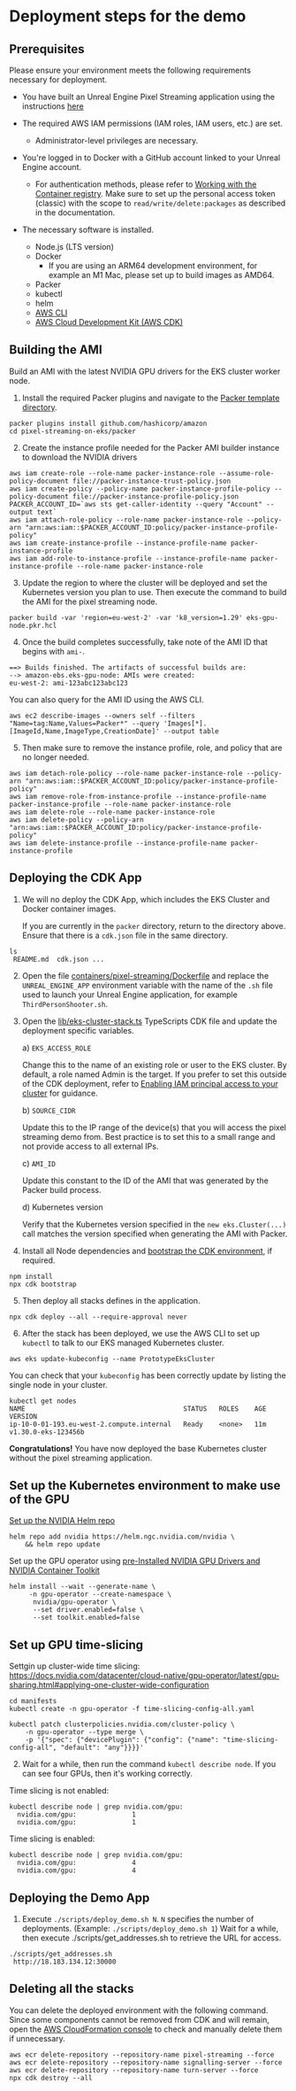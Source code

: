 # Deployment steps for the demo

## Prerequisites
Please ensure your environment meets the following requirements necessary for deployment.

- You have built an Unreal Engine Pixel Streaming application using the instructions [here](./UNREAL_ENGINE_EN.md)
- The required AWS IAM permissions (IAM roles, IAM users, etc.) are set.
    - Administrator-level privileges are necessary.
- You're logged in to Docker with a GitHub account linked to your Unreal Engine account.
    - For authentication methods, please refer to  [Working with the Container registry](https://docs.github.com/en/packages/working-with-a-github-packages-registry/working-with-the-container-registry#container-registry%E3%81%A7%E3%81%AE%E8%AA%8D%E8%A8%BC). Make sure to set up the personal access token (classic) with the scope to `read/write/delete:packages` as described in the documentation.

- The necessary software is installed.
    - Node.js (LTS version)
    - Docker
        - If you are using an ARM64 development environment, for example an M1 Mac, please set up to build images as AMD64.
    - Packer
    - kubectl
    - helm
    - [AWS CLI](https://docs.aws.amazon.com/cli/latest/userguide/getting-started-install.html)
    - [AWS Cloud Development Kit (AWS CDK)](https://docs.aws.amazon.com/cdk/v2/guide/getting_started.html#getting_started_install)


## Building the AMI

Build an AMI with the latest NVIDIA GPU drivers for the EKS cluster worker node.

1. Install the required Packer plugins and navigate to the [Packer template directory](../packer/).

```console
packer plugins install github.com/hashicorp/amazon
cd pixel-streaming-on-eks/packer
```

2. Create the instance profile needed for the Packer AMI builder instance to download the NVIDIA drivers

```console
aws iam create-role --role-name packer-instance-role --assume-role-policy-document file://packer-instance-trust-policy.json
aws iam create-policy --policy-name packer-instance-profile-policy --policy-document file://packer-instance-profile-policy.json
PACKER_ACCOUNT_ID=`aws sts get-caller-identity --query "Account" --output text`
aws iam attach-role-policy --role-name packer-instance-role --policy-arn "arn:aws:iam::$PACKER_ACCOUNT_ID:policy/packer-instance-profile-policy"
aws iam create-instance-profile --instance-profile-name packer-instance-profile
aws iam add-role-to-instance-profile --instance-profile-name packer-instance-profile --role-name packer-instance-role
```

3. Update the region to where the cluster will be deployed and set the Kubernetes version you plan to use. Then execute the command to build the AMI for the pixel streaming node.

```console
packer build -var 'region=eu-west-2' -var 'k8_version=1.29' eks-gpu-node.pkr.hcl
```

4. Once the build completes successfully, take note of the AMI ID that begins with `ami-`. 

```console
==> Builds finished. The artifacts of successful builds are:
--> amazon-ebs.eks-gpu-node: AMIs were created:
eu-west-2: ami-123abc123abc123
```

You can also query for the AMI ID using the AWS CLI.

```console
aws ec2 describe-images --owners self --filters "Name=tag:Name,Values=Packer*" --query 'Images[*].[ImageId,Name,ImageType,CreationDate]' --output table
```

5. Then make sure to remove the instance profile, role, and policy that are no longer needed.

```console
aws iam detach-role-policy --role-name packer-instance-role --policy-arn "arn:aws:iam::$PACKER_ACCOUNT_ID:policy/packer-instance-profile-policy"
aws iam remove-role-from-instance-profile --instance-profile-name packer-instance-profile --role-name packer-instance-role
aws iam delete-role --role-name packer-instance-role
aws iam delete-policy --policy-arn "arn:aws:iam::$PACKER_ACCOUNT_ID:policy/packer-instance-profile-policy"
aws iam delete-instance-profile --instance-profile-name packer-instance-profile
```

## Deploying the CDK App
1. We will no deploy the CDK App, which includes the EKS Cluster and Docker container images.

    If you are currently in the `packer` directory, return to the directory above. Ensure that there is a `cdk.json` file in the same directory.

```console
ls
 README.md  cdk.json ...
```

2. Open the file [containers/pixel-streaming/Dockerfile](../containers/pixel-streaming/Dockerfile) and replace the `UNREAL_ENGINE_APP` environment variable with the name of the `.sh` file used to launch your Unreal Engine application, for example `ThirdPersonShooter.sh`.

3. Open the [lib/eks-cluster-stack.ts](../lib/eks-cluster-stack.ts) TypeScripts CDK file and update the deployment specific variables.

    a) `EKS_ACCESS_ROLE` 

    Change this to the name of an existing role or user to the EKS cluster. By default, a role named Admin is the target. If you prefer to set this outside of the CDK deployment, refer to [Enabling IAM principal access to your cluster](https://docs.aws.amazon.com/eks/latest/userguide/add-user-role.html)  for guidance.

    b) `SOURCE_CIDR`

    Update this to the IP range of the device(s) that you will access the pixel streaming demo from. Best practice is to set this to a small range and not provide access to all external IPs.

    c) `AMI_ID`

    Update this constant to the ID of the AMI that was generated by the Packer build process.

    d) Kubernetes version

    Verify that the Kubernetes version specified in the `new eks.Cluster(...)` call matches the version specified when generating the AMI with Packer.

4. Install all Node dependencies and [bootstrap the CDK environment](https://docs.aws.amazon.com/cdk/v2/guide/bootstrapping.html), if required.

```console
npm install
npx cdk bootstrap 
```

5. Then deploy all stacks defines in the application.

```console
npx cdk deploy --all --require-approval never
```

6. After the stack has been deployed, we use the AWS CLI to set up `kubectl` to talk to our EKS managed Kubernetes cluster.

```console
aws eks update-kubeconfig --name PrototypeEksCluster 
```

You can check that your `kubeconfig` has been correctly update by listing the single node in your cluster.

```console
kubectl get nodes
NAME                                        STATUS   ROLES    AGE   VERSION
ip-10-0-01-193.eu-west-2.compute.internal   Ready    <none>   11m   v1.30.0-eks-123456b
```

**Congratulations!** You have now deployed the base Kubernetes cluster without the pixel streaming application.

## Set up the Kubernetes environment to make use of the GPU


[Set up the NVIDIA Helm repo](https://docs.nvidia.com/datacenter/cloud-native/gpu-operator/latest/getting-started.html#procedure)

```console
helm repo add nvidia https://helm.ngc.nvidia.com/nvidia \
    && helm repo update
```

Set up the GPU operator using [pre-Installed NVIDIA GPU Drivers and NVIDIA Container Toolkit](https://docs.nvidia.com/datacenter/cloud-native/gpu-operator/latest/getting-started.html#pre-installed-nvidia-gpu-drivers-and-nvidia-container-toolkit)

```console
helm install --wait --generate-name \
     -n gpu-operator --create-namespace \
      nvidia/gpu-operator \
      --set driver.enabled=false \
      --set toolkit.enabled=false 
```


## Set up GPU time-slicing

Settgin up cluster-wide time slicing: https://docs.nvidia.com/datacenter/cloud-native/gpu-operator/latest/gpu-sharing.html#applying-one-cluster-wide-configuration

```console
cd manifests
kubectl create -n gpu-operator -f time-slicing-config-all.yaml
```

```console
kubectl patch clusterpolicies.nvidia.com/cluster-policy \
    -n gpu-operator --type merge \
    -p '{"spec": {"devicePlugin": {"config": {"name": "time-slicing-config-all", "default": "any"}}}}'
```


2. Wait for a while, then run the command `kubectl describe node`. If you can see four GPUs, then it's working correctly.

Time slicing is not enabled:
```console
kubectl describe node | grep nvidia.com/gpu:
  nvidia.com/gpu:              1
  nvidia.com/gpu:              1
```
Time slicing is enabled:
```
kubectl describe node | grep nvidia.com/gpu:
  nvidia.com/gpu:              4
  nvidia.com/gpu:              4
```

## Deploying the Demo App
1. Execute `./scripts/deploy_demo.sh N`. `N` specifies the number of deployments. (Example: `./scripts/deploy_demo.sh 1`)
   Wait for a while, then execute ./scripts/get_addresses.sh to retrieve the URL for access.
```
./scripts/get_addresses.sh
 http://18.183.134.12:30000
```

## Deleting all the stacks
You can delete the deployed environment with the following command. Since some components cannot be removed from CDK and will remain, open the [AWS CloudFormation console](https://console.aws.amazon.com/cloudformation/home) to check and manually delete them if unnecessary.
```
aws ecr delete-repository --repository-name pixel-streaming --force
aws ecr delete-repository --repository-name signalling-server --force
aws ecr delete-repository --repository-name turn-server --force
npx cdk destroy --all
```
